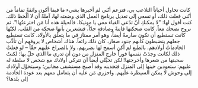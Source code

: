 كانت تحاول أحياناً التلاعب بي، فتزعم أنّني لم أخبرها بشيء ما فيما أكون واثقةً تماماً من أنّني فعلت ذلك، أو تسعى إلى تعديل برنامج العمل الذي وضعته لها، آملةً أن لا ألْحظ ذلك. كنت أقول لها: "لا يمكنكِ أنّ تدّعي الغباء معي يا مونيكا، فالحيلة هذه أنا مَن اخترعتُها!". ثم نروح نضحك معاً. كانت ضحكتها فاتنةً وصادقة جدّاً، فتشعرين بأنها ضحكة من القلب. لكنّها كانت تستطيع أن تكون صارمةً أيضاً، وهو أمر ممتاز في ما يتعلّق بالأولاد. كانت تستطيع جعلهم ينضبطون كأنهم جنود صغار، كان ذلك رائعاً. هناك أشخاص لا يروقهم أن تأدِّب الخادماتُ أولادهم. بالطبع لم أكن أسمح لها بضربهم، ولا بالصراخ عليهم حقّاً – لو فعلتْ ذلك لكانت وجدَتْ نفسها فوراً خارج المنزل من دون أن تدري ما الذي حلّ بها؛ لكنتُ سحبتها من شعرها وأخرجتها! لكن تخيَّلي أيضاً أن تتركي أولادك مع شخص لا سلطة له عليهم: ستعودين حينها إلى المنزل فتجدينه وقد أصبح مستشفى مجانين؛ وسيتحوَّل أولادك إلى وحوش لا يمكن السيطرة عليهم. واحزري مَن عليه أن يتعامل معهم بعد عودة الخادمة إلى بلدها؟
